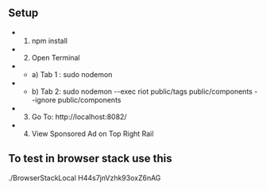 Setup
------------

 * 1) npm install
 * 2) Open Terminal
  * * a) Tab 1 : sudo nodemon
  * * b) Tab 2: sudo nodemon --exec riot public/tags public/components --ignore public/components
 * 3) Go To: http://localhost:8082/
 * 4) View Sponsored Ad on Top Right Rail


To test in browser stack use this
------------
./BrowserStackLocal H44s7jnVzhk93oxZ6nAG